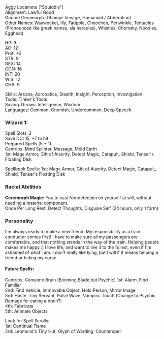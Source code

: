 Aggy Locamote ("Squiddle") \
Alignment: Lawful Good \
Gnome Ceramorph (Dhampir lineage, Humanoid / Abberation) \
Other Names: Waywocket, Illy, Tadpole, Choochoo, Periwinkle, Tentacles (Pronounced like greek names, ala hercules), Whistles, Chomsky, Noodles, Egghead

HP: 9 \
AC: 12 \
Prof: +2 \
STR: 9 \
DEX: 14 \
CON: 16 \
INT: 20 \
WIS: 12 \
CHA: 9 

Skills: Arcana, Acrobatics, Stealth, Insight, Perception, Investigation \
Tools: Tinker's Tools \
Saving Throws: Intelligence, Wisdom \
Languages: Common, Gnomish, Undercommon, Deep Speech

### Wizard 1: 
Spell Slots: 2 \
Save DC: 15, +7 to hit \
Prepared Spells (5 + 1): \
Cantrips: Mind Splinter, Message, Mold Earth \
1st: Mage Armor, Gift of Alacrity, Detect Magic, Catapult, Shield, Tenser's Floating Disk

Spellbook Spells:
1st: Mage Armor, Gift of Alacrity, Detect Magic, Catapult, Shield, Tenser's Floating Disk

### Racial Abilities
**Ceremorph Magic:**
You to cast Nondetection on yourself at will, without needing a material component. \
Once Per Long Rest: Detect Thoughts, Disguise Self (24 hours, only 1 form) 

### Personality
I'm always ready to make a new friend! 
My responsibility as a train conductor comes first! I have to make sure all my passengers are comfortable, and that nothing stands in the way of the train. 
Helping people makes me happy :)
I love life, and want to live it to the fullest, even if I'm ashamed of what I am.
I don't really like lying, but I will if it means helping a friend or hiding my curse. 



#### Future Spells:
Cantrips: Consume Brain (Booming Blade but Psychic)
1st: Alarm, Find Familiar \
2nd: Find Vehicle, Immovable Object, Hold Person, Mirror Image \
3rd: Haste, Tiny Servant, Pulse Wave, Vampiric Touch (Change to Psychic Damage for eating a brain?) \
4th: Fabricate \
5th: Animate Objects

Look for Spell Scrolls: \
1st: Continual Flame \
3rd: Leomund's Tiny Hut, Glyph of Warding, Counterspell



